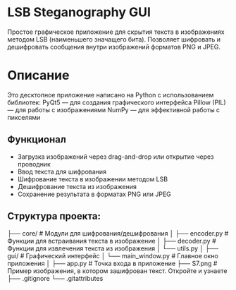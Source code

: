 # LSB Steganography GUI
Простое графическое приложение для скрытия текста в изображениях методом LSB (наименьшего значащего бита).
Позволяет шифровать и дешифровать сообщения внутри изображений форматов PNG и JPEG.

# Описание
Это десктопное приложение написано на Python с использованием библиотек:
PyQt5 — для создания графического интерфейса
Pillow (PIL) — для работы с изображениями
NumPy — для эффективной работы с пикселями

## Функционал
- Загрузка изображений через drag-and-drop или открытие через проводник
- Ввод текста для шифрования
- Шифрование текста в изображении методом LSB
- Дешифрование текста из изображения
- Сохранение результата в форматах PNG или JPEG

## Структура проекта:
├── core/                  # Модули для шифрования/дешифрования
│   ├── encoder.py         # Функции для встраивания текста в изображение
│   ├── decoder.py         # Функции для извлечения текста из изображения
│   └── utils.py
│
├── gui/                   # Графический интерфейс
│   └── main_window.py     # Главное окно приложения
│
├── app.py                 # Точка входа в приложение
├── S7.png                 # Пример изображения, в котором зашифрован текст. Откройте и узнаете
├── .gitignore
└── .gitattributes


